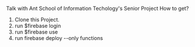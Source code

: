 Talk with Ant
School of Information Techology's Senior Project
How to get?
1. Clone this Project.
2. run $firebase login
3. run $firebase use <Your Project ID>
4. run firebase deploy --only functions
